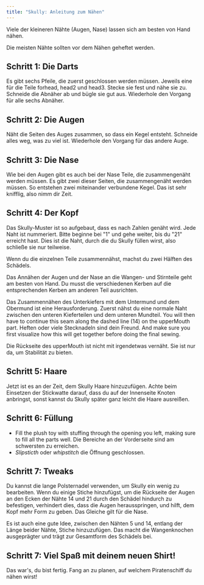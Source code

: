 ```yaml
---
title: "Skully: Anleitung zum Nähen"
---
```



<Tip>

Viele der kleineren Nähte (Augen, Nase) lassen sich am besten von Hand nähen. 

Die meisten Nähte sollten vor dem Nähen geheftet werden.

</Tip>

## Schritt 1: Die Darts

Es gibt sechs Pfeile, die zuerst geschlossen werden müssen. Jeweils eine für die Teile forhead, head2 und head3. Stecke sie fest und nähe sie zu. Schneide die Abnäher ab und bügle sie gut aus. Wiederhole den Vorgang für alle sechs Abnäher.


## Schritt 2: Die Augen

Näht die Seiten des Auges zusammen, so dass ein Kegel entsteht. Schneide alles weg, was zu viel ist. Wiederhole den Vorgang für das andere Auge.

## Schritt 3: Die Nase

Wie bei den Augen gibt es auch bei der Nase Teile, die zusammengenäht werden müssen. Es gibt zwei dieser Seiten, die zusammengenäht werden müssen. So entstehen zwei miteinander verbundene Kegel. Das ist sehr knifflig, also nimm dir Zeit.

## Schritt 4: Der Kopf

<Tip>

Das Skully-Muster ist so aufgebaut, dass es nach Zahlen genäht wird. Jede Naht ist nummeriert. Bitte beginne bei "1" und
gehe weiter, bis du "21" erreicht hast. Dies ist die Naht, durch die du Skully füllen wirst, also schließe
sie nur teilweise. 

</Tip>

Wenn du die einzelnen Teile zusammennähst, machst du zwei Hälften des Schädels.

Das Annähen der Augen und der Nase an die Wangen- und Stirnteile geht am besten von Hand. Du musst die verschiedenen Kerben auf die entsprechenden Kerben am anderen Teil ausrichten.

Das Zusammennähen des Unterkiefers mit dem Untermund und dem Obermund ist eine Herausforderung. Zuerst nähst du eine normale Naht zwischen den unteren Kieferteilen und dem unteren Mundteil. You will then have to continue this seam along the dashed line (14) on the upperMouth part. Heften oder viele Stecknadeln sind dein Freund. And make sure you first visualize how this will get together before doing the final sewing.

Die Rückseite des upperMouth ist nicht mit irgendetwas vernäht. Sie ist nur da, um Stabilität zu bieten.

## Schritt 5: Haare

Jetzt ist es an der Zeit, dem Skully Haare hinzuzufügen. Achte beim Einsetzen der Stickwatte darauf, dass du auf der Innenseite Knoten anbringst, sonst kannst du Skully später ganz leicht die Haare ausreißen.

## Schritt 6: Füllung

- Fill the plush toy with stuffing through the opening you left, making sure to fill all the parts well. Die Bereiche an der Vorderseite sind am schwersten zu erreichen.
- _Slipsticth_ oder _whipstitch_ die Öffnung geschlossen.

## Schritt 7: Tweaks

Du kannst die lange Polsternadel verwenden, um Skully ein wenig zu bearbeiten. Wenn du einige Stiche hinzufügst, um die Rückseite der Augen an den Ecken der Nähte 14 und 21 durch den Schädel hindurch zu befestigen, verhindert dies, dass die Augen herausspringen, und hilft, dem Kopf mehr Form zu geben. Das Gleiche gilt für die Nase.

Es ist auch eine gute Idee, zwischen den Nähten 5 und 14, entlang der Länge beider Nähte, Stiche hinzuzufügen. Das macht die Wangenknochen ausgeprägter und trägt zur Gesamtform des Schädels bei.

## Schritt 7: Viel Spaß mit deinem neuen Shirt!

Das war's, du bist fertig. Fang an zu planen, auf welchem Piratenschiff du nähen wirst!